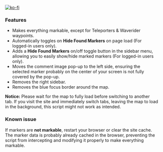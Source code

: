 [![ko-fi](https://ko-fi.com/img/githubbutton_sm.svg)](https://ko-fi.com/D1D21B26LX)

### Features
- Makes everything markable, except for Teleporters & Waverider waypoints.
- Automatically toggles on **Hide Found Markers** on page load (For logged-in users only).
- Adds a **Hide Found Markers** on/off toggle button in the sidebar menu, allowing you to easily show/hide marked markers (For logged-in users only).
- Moves the comment image pop-up to the left side, ensuring the selected marker probably on the center of your screen is not fully covered by the pop-up.
- Removes the right sidebar.
- Removes the blue focus border around the map.

**Notice:** Please wait for the map to fully load before switching to another tab. If you visit the site and immediately switch tabs, leaving the map to load in the background, this script might not work as intended.

### Known issue
If markers are **not markable**, restart your browser or clear the site cache. The marker data is probably already cached in the browser, preventing the script from intercepting and modifying it properly to make everything markable.
